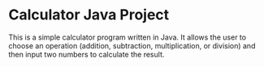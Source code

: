 # Calculator Java Project

This is a simple calculator program written in Java. It allows the user to choose an operation (addition, subtraction, multiplication, or division) and then input two numbers to calculate the result.
